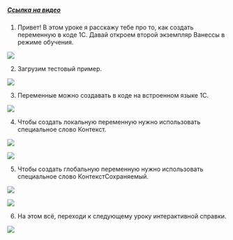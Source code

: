 ﻿##### [Ссылка на видео](https://youtu.be/RSz8BuuaztI)

001. Привет! В этом уроке я расскажу тебе про то, как создать переменную в коде 1С. Давай откроем второй экземпляр Ванессы в режиме обучения.

![](https://vanessa-files.do.bit-erp.ru/Doc/1.2.040.1/MD/Глава06/images/000_СозданиеПеременныхКодом.png)

002. Загрузим тестовый пример.

![](https://vanessa-files.do.bit-erp.ru/Doc/1.2.040.1/MD/Глава06/images/003_СозданиеПеременныхКодом.png)

003. Переменные можно создавать в коде на встроенном языке 1С.

![](https://vanessa-files.do.bit-erp.ru/Doc/1.2.040.1/MD/Глава06/images/004_СозданиеПеременныхКодом.png)

004. Чтобы создать локальную переменную нужно использовать специальное слово Контекст.

![](https://vanessa-files.do.bit-erp.ru/Doc/1.2.040.1/MD/Глава06/images/007_СозданиеПеременныхКодом.png)



![](https://vanessa-files.do.bit-erp.ru/Doc/1.2.040.1/MD/Глава06/images/012_СозданиеПеременныхКодом.png)

005. Чтобы создать глобальную переменную нужно использовать специальное слово КонтекстСохраняемый.

![](https://vanessa-files.do.bit-erp.ru/Doc/1.2.040.1/MD/Глава06/images/017_СозданиеПеременныхКодом.png)



![](https://vanessa-files.do.bit-erp.ru/Doc/1.2.040.1/MD/Глава06/images/022_СозданиеПеременныхКодом.png)

006. На этом всё, переходи к следующему уроку интерактивной справки.

![](https://vanessa-files.do.bit-erp.ru/Doc/1.2.040.1/MD/Глава06/images/027_СозданиеПеременныхКодом.png)
